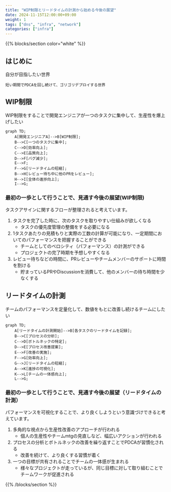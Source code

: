 ```yaml
---
title: "WIP制限とリードタイムの計測から始める今後の展望"
date: 2024-11-15T12:00:00+09:00
weight: 1
tags: ["dns", "infra", "network"]
categories: ["infra"]
---
```


{{% blocks/section color="white" %}}

## はじめに

自分が目指したい世界

```text
短い期間でPDCAを回し続けて、ゴリゴリデプロイする世界
```

## WIP制限

WIP制限をすることで開発エンジニアが一つのタスクに集中して、生産性を爆上げしたい

```mermaid
graph TD;
    A[開発エンジニアA]-->B[WIP制限];
    B-->C[一つのタスクに集中];
    C-->D[効率向上];
    C-->E[品質向上];
    D-->F[バグ減少];
    E-->F;
    F-->G[リードタイムの短縮];
    B-->H[レビュー待ち中に他のPRをレビュー];
    H-->I[全体の進捗向上];
    I-->G;
```

### 最初の一歩として行うことで、見通す今後の展望(WIP制限)

タスクアサインに関するフローが整理されると考えています。

1. タスクを完了した時に、次のタスクを取りやすい仕組みが欲しくなる
    - タスクの優先度管理の整備をする必要になる
2. 1タスクあたりの見積もりと実際の工数の計算が可能になり、一定期間においてのパフォーマンスを把握することができる
    - チームとしてのベロシティ（パフォーマンス）の計測ができる
    - プロジェクトの完了時期を予想しやすくなる
3. レビュー待ちなどの時間に、PRレビューやチームメンバーのサポートに時間を割ける
    - 貯まっているPRやDiscussionを消費して、他のメンバーの待ち時間を少なくする

## リードタイムの計測

チームのパフォーマンスを定量化して、数値をもとに改善し続けるチームにしたい

```mermaid
graph TD;
    A[リードタイムの計測開始]-->B[各タスクのリードタイムを記録];
    B-->C[プロセスの分析];
    C-->D[ボトルネックの特定];
    D-->E[プロセス改善提案];
    E-->F[改善の実施];
    F-->G[効率向上];
    G-->J[リードタイムの短縮];
    A-->K[進捗の可視化];
    K-->L[チームの一体感向上];
    L-->G;
```

### 最初の一歩として行うことで、見通す今後の展望（リードタイムの計測）

パフォーマンスを可視化することで、より良くしようという意識づけできると考えています。

1. 多角的な視点から生産性改善のアプローチが行われる
    - 個人の生産性やチームmtgの見直しなど、幅広いアクションが行われる
2. プロセスの分析とボトルネックの改善を繰り返すことでPDCAが習慣化される
    - 改善を続けて、より良くする習慣が着く
3. 一つの目標が共有されることでチームの一体感が生まれる
    - 様々なプロジェクトが走っているが、同じ目標に対して取り組むことでチームワークが促進される

{{% /blocks/section %}}